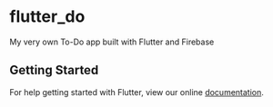 # flutter_do

My very own To-Do app built with Flutter and Firebase

## Getting Started

For help getting started with Flutter, view our online
[documentation](https://flutter.io/).
